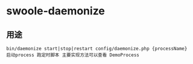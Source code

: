 # swoole-daemonize

## 用途
    bin/daemonize start|stop|restart config/daemonize.php {processName}
    启动process 跑定时脚本 主要实现方法可以查看 DemoProcess


